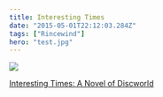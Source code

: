 ```yaml
---
title: Interesting Times
date: "2015-05-01T22:12:03.284Z"
tags: ["Rincewind"]
hero: "test.jpg"
---
```


<a target="_blank"  href="https://www.amazon.com/gp/product/0062276298/ref=as_li_tl?ie=UTF8&camp=1789&creative=9325&creativeASIN=0062276298&linkCode=as2&tag=onionblossom-20&linkId=15215117413fcf4ab0b24495a48eea08"><img border="0" src="//ws-na.amazon-adsystem.com/widgets/q?_encoding=UTF8&MarketPlace=US&ASIN=0062276298&ServiceVersion=20070822&ID=AsinImage&WS=1&Format=_SL250_&tag=onionblossom-20" ></a><img src="//ir-na.amazon-adsystem.com/e/ir?t=onionblossom-20&l=am2&o=1&a=0062276298" width="1" height="1" border="0" alt="" style="border:none !important; margin:0px !important;" />

<a target="_blank" href="https://www.amazon.com/gp/product/0062276298/ref=as_li_tl?ie=UTF8&camp=1789&creative=9325&creativeASIN=0062276298&linkCode=as2&tag=onionblossom-20&linkId=a9e8cd432fa71b8a2ad36a5ce43f733e">Interesting Times: A Novel of Discworld</a><img src="//ir-na.amazon-adsystem.com/e/ir?t=onionblossom-20&l=am2&o=1&a=0062276298" width="1" height="1" border="0" alt="" style="border:none !important; margin:0px !important;" />
